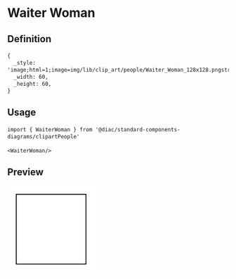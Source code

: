 # Waiter Woman

## Definition

```
{
  _style: 'image;html=1;image=img/lib/clip_art/people/Waiter_Woman_128x128.pngstrokeColor=none;',
  _width: 60,
  _height: 60,
}
```

## Usage

```
import { WaiterWoman } from '@diac/standard-components-diagrams/clipartPeople'

<WaiterWoman/>
```

## Preview

<img src="./waiter-woman.png" width="200"/>
